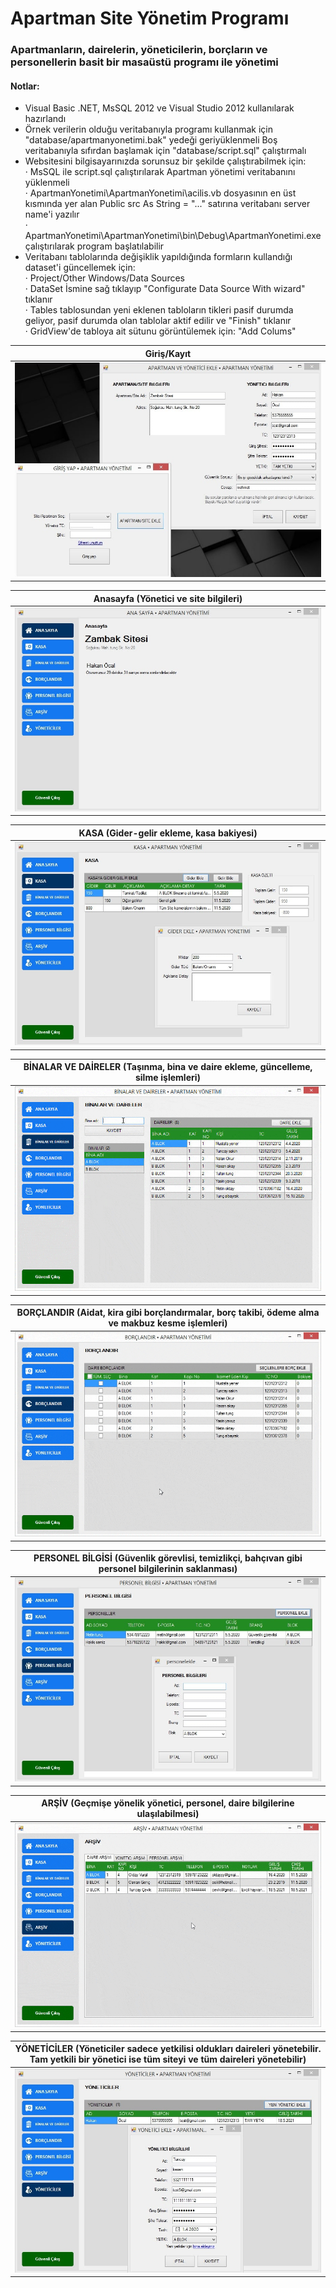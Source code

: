 # Apartman Site Yönetim Programı
### Apartmanların, dairelerin, yöneticilerin, borçların ve personellerin basit bir masaüstü programı ile yönetimi


#### Notlar:
- Visual Basic .NET, MsSQL 2012 ve Visual Studio 2012 kullanılarak hazırlandı
- Örnek verilerin olduğu veritabanıyla programı kullanmak için "database/apartmanyonetimi.bak" yedeği geriyüklenmeli
Boş veritabanıyla sıfırdan başlamak için "database/script.sql" çalıştırmalı
- Websitesini bilgisayarınızda sorunsuz bir şekilde çalıştırabilmek için:\
· MsSQL ile script.sql çalıştırılarak Apartman yönetimi veritabanını yüklenmeli\
· ApartmanYonetimi\ApartmanYonetimi\acilis.vb dosyasının en üst kısmında yer alan Public src As String = "..." satırına veritabanı server name'i yazılır\
· ApartmanYonetimi\ApartmanYonetimi\bin\Debug\ApartmanYonetimi.exe çalıştırılarak program başlatılabilir
- Veritabanı tablolarında değişiklik yapıldığında formların kullandığı dataset'i güncellemek için:\
· Project/Other Windows/Data Sources \
· DataSet İsmine sağ tıklayıp "Configurate Data Source With wizard" tıklanır	\
· Tables tablosundan yeni eklenen tabloların tikleri pasif durumda geliyor, pasif durumda olan tablolar aktif edilir ve "Finish" tıklanır\
· GridView'de tabloya ait sütunu görüntülemek için: "Add Colums"



| Giriş/Kayıt      | 
| :-------------: |
| <img src="/images/1giris.jpg">      | 

|  Anasayfa (Yönetici ve site bilgileri)             |   
|:-------------:|
| <img src="/images/2anasayfa.jpg">      |
 

| KASA  (Gider-gelir ekleme, kasa bakiyesi)     |  
| :-------------: |
| <img src="/images/3kasa.jpg">     |

|  BİNALAR VE DAİRELER (Taşınma, bina ve daire  ekleme, güncelleme, silme işlemleri)        |   
|:-------------:|
|<img src="/images/4binalar-ve-daireler.gif">      |


| BORÇLANDIR (Aidat, kira gibi borçlandırmalar, borç takibi, ödeme alma ve makbuz kesme işlemleri)      |  
| :-------------: |
|<img src="/images/5borclandir.gif">     |

|  PERSONEL BİLGİSİ (Güvenlik görevlisi, temizlikçi, bahçıvan gibi personel bilgilerinin saklanması)               |   
|:-------------:|
| <img src="/images/6personel.jpg">      |



| ARŞİV (Geçmişe yönelik yönetici, personel, daire bilgilerine ulaşılabilmesi)   | 
| :-------------: |
|<img src="/images/7arsiv.gif">      |


|  YÖNETİCİLER (Yöneticiler sadece yetkilisi oldukları daireleri yönetebilir. Tam yetkili bir yönetici ise tüm siteyi ve tüm daireleri yönetebilir)         |   
|:-------------:|
| <img src="/images/8yonetici.jpg">     |









